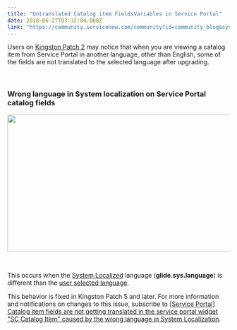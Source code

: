 ```yaml
---
title: "Untranslated Catalog item FieldsVariables in Service Portal"
date: 2018-06-27T03:32:04.000Z
link: "https://community.servicenow.com/community?id=community_blog&sys_id=1086533fdb761304b2102926ca9619da"
---
```

<p class="p1" style="text-align: left;">Users on <a href="https://docs.servicenow.com/bundle/kingston-release-notes/page/release-notes/quality/kingston-patch-2.html" target="_blank" rel="nofollow">Kingston Patch 2</a> may notice that when you are viewing a catalog item from Service Portal in another language, other than English, some of the fields are not translated to the selected language after upgrading.</p>
<p class="p1" style="text-align: left;"> </p>
<h3 class="p1">Wrong language in System localization on Service Portal catalog fields</h3>
<p class="p1" style="text-align: center;"><img style="max-width: 100%; max-height: 480px;" src="50745733db761304b2102926ca9619ff.iix" width="540" height="310" /></p>
<p class="p1"> </p>
<p class="p1">This occurs when the <a href="https://docs.servicenow.com/bundle/kingston-platform-administration/page/administer/localization/task/set-localization-props.html" rel="nofollow"><span class="s1">System Localized</span></a> language (<strong><span class="s2">glide.sys.language</span></strong>) is different than the <a href="https://docs.servicenow.com/bundle/kingston-platform-administration/page/administer/localization/reference/r_UserSpecificLanguage.html" rel="nofollow"><span class="s1">user selected language</span></a>.</p>
<p class="p1"><span class="s1">This behavior is fixed in Kingston Patch 5 and later. For more information and notifications on changes to this issue, subscribe to <a href="https://hi.service-now.com/kb_view.do?sysparm_article&#61;KB0683964" rel="nofollow"><span class="s2">[Service Portal] Catalog item fields are not getting translated in the service portal widget &#34;SC Catalog Item&#34; caused by the wrong language in System Localization</span></a>.</span></p>